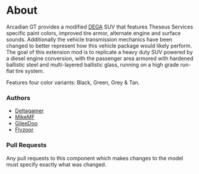 # About

Arcadian GT provides a modified [DEGA](https://github.com/deltagamer/DEGA_SUV) SUV that features Theseus Services specific paint colors, improved tire armor, alternate engine and surface sounds. Additionally the vehicle transmission mechanics have been changed to better represent how this vehicle package would likely perform. The goal of this extension mod is to replicate a heavy duty SUV powered by a diesel engine conversion, with the passenger area armored with hardened ballistic steel and multi-layered ballistic glass, running on a high grade run-flat tire system.

Features four color variants: Black, Green, Grey & Tan.

### Authors

- [Deltagamer](https://github.com/deltagamer)
- [MikeMF](https://github.com/MikeMF)
- [GileeDoo](https://github.com/GilleeDoo)
- [Flyzoor](https://github.com/flyzoor)

### Pull Requests

Any pull requests to this component which makes changes to the model must specify exactly what was changed.
